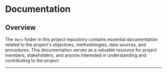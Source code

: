 #                 Documentation 
## Overview
The `docs` folder in this project repository contains essential documentation related to the project's objectives, methodologies, data sources, and procedures. This documentation serves as a valuable resource for project members, stakeholders, and anyone interested in understanding and contributing to the project.     


-----

